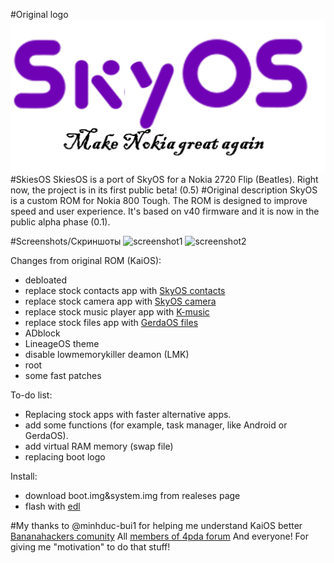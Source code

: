 #Original logo
![logo](https://raw.githubusercontent.com/AshiVered/SkyOS/main/res/logo.png)
#SkiesOS
SkiesOS is a port of SkyOS for a Nokia 2720 Flip (Beatles). Right now, the project is in its first public beta! (0.5)
#Original description
SkyOS is a custom ROM for Nokia 800 Tough. The ROM is designed to improve speed and user experience. It's based on v40 firmware and
it is now in the public alpha phase (0.1).


#Screenshots/Скриншоты
![screenshot1](https://raw.githubusercontent.com/Cobeta-beta/SkiesOS/main/res/2022-12-26-08-00-15.png)
![screenshot2](https://raw.githubusercontent.com/Cobeta-beta/SkiesOS/main/res/2022-12-26-08-00-24.png)


Changes from original ROM (KaiOS):
- debloated
- replace stock contacts app with [SkyOS contacts](https://gitlab.com/AshiVered/skyos-contacts)
- replace stock camera app with [SkyOS camera](https://gitlab.com/AshiVered/SkyOS-Camera)
- replace stock music player app with [K-music](https://github.com/arma7x/kaimusic)
- replace stock files app with [GerdaOS files](https://gitlab.com/project-pris/system/-/tree/master/src/system/b2g/webapps/files.gerda.tech/src)
- ADblock
- LineageOS theme
- disable lowmemorykiller deamon (LMK)
- root
- some fast patches

To-do list:

- Replacing stock apps with faster alternative apps.
- add some functions (for example, task manager, like Android or GerdaOS).
- add virtual RAM memory (swap file)
- replacing boot logo

Install:
- download boot.img&system.img from realeses page
- flash with [edl](https://wiki.bananahackers.net/development/edl)

#My thanks to
@minhduc-bui1 for helping me understand KaiOS better
[Bananahackers comunity](https://discord.com/channels/472006912846594048/472144586295345153)
All [members of 4pda forum](https://4pda.to/forum/index.php?showtopic=965321)
And everyone! For giving me "motivation" to do that stuff!
